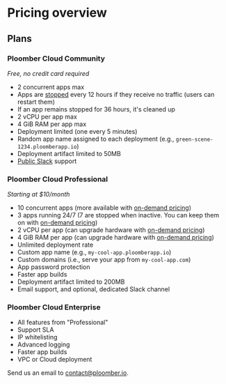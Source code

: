 # Pricing overview

## Plans

### Ploomber Cloud Community

*Free, no credit card required*

- 2 concurrent apps max
- Apps are [stopped](stopping-apps) every 12 hours if they receive no traffic (users can restart them)
- If an app remains stopped for 36 hours, it's cleaned up
- 2 vCPU per app max
- 4 GiB RAM per app max
- Deployment limited (one every 5 minutes)
- Random app name assigned to each deployment (e.g., `green-scene-1234.ploomberapp.io`)
- Deployment artifact limited to 50MB
- [Public Slack](https://ploomber.io/community/) support


### Ploomber Cloud Professional

*Starting at $10/month*

- 10 concurrent apps (more available with [on-demand pricing](compute.md))
- 3 apps running 24/7 (7 are stopped when inactive. You can keep them on with [on-demand pricing](compute.md))
- 2 vCPU per app (can upgrade hardware with [on-demand pricing](compute.md))
- 4 GiB RAM per app (can upgrade hardware with [on-demand pricing](compute.md))
- Unlimited deployment rate
- Custom app name (e.g., `my-cool-app.ploomberapp.io`)
- Custom domains (i.e., serve your app from `my-cool-app.com`)
- App password protection
- Faster app builds
- Deployment artifact limited to 200MB
- Email support, and optional, dedicated Slack channel

### Ploomber Cloud Enterprise

- All features from "Professional"
- Support SLA
- IP whitelisting
- Advanced logging
- Faster app builds
- VPC or Cloud deployment


Send us an email to [contact@ploomber.io](mailto:contact@ploomber.io).
